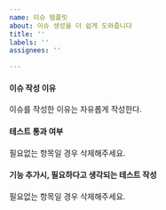 ```yaml
---
name: 이슈 템플릿
about: 이슈 생성을 더 쉽게 도와줍니다
title: ''
labels: ''
assignees: ''

---
```


#### 이슈 작성 이유
이슈를 작성한 이유는 자유롭게 작성한다.

#### 테스트 통과 여부
필요없는 항목일 경우 삭제해주세요.
 
#### 기능 추가시, 필요하다고 생각되는 테스트 작성
필요없는 항목일 경우 삭제해주세요.

